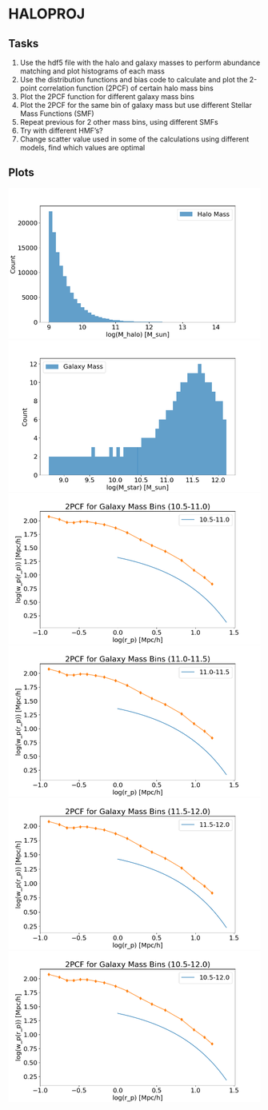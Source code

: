 # HALOPROJ 

## Tasks
1. Use the hdf5 file with the halo and galaxy masses to perform abundance matching and plot
histograms of each mass
2. Use the distribution functions and bias code to calculate and plot the 2-point correlation
function (2PCF) of certain halo mass bins
3. Plot the 2PCF function for different galaxy mass bins
4. Plot the 2PCF for the same bin of galaxy mass but use different Stellar Mass Functions (SMF)
5. Repeat previous for 2 other mass bins, using different SMFs
6. Try with different HMF’s?
7. Change scatter value used in some of the calculations using different models, find which
values are optimal

## Plots 
![Halo Mass Histogram](./plots/halo_masses.png)
![Galaxy Mass Histogram](./plots/galaxy_masses.png)
![2PCF for Galaxy Mass Bin 10.5-11.0](./plots/2PCF_10.5-11.0.png)
![2PCF for Galaxy Mass Bin 11.0-11.5](./plots/2PCF_11.0-11.5.png)
![2PCF for Galaxy Mass Bin 11.5-12.0](./plots/2PCF_11.5-12.0.png)
![2PCF for Galaxy Mass all bins](./plots/2PCF_10.5-12.0.png)
